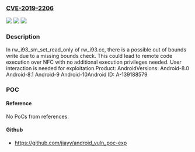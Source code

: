 ### [CVE-2019-2206](https://cve.mitre.org/cgi-bin/cvename.cgi?name=CVE-2019-2206)
![](https://img.shields.io/static/v1?label=Product&message=Android&color=blue)
![](https://img.shields.io/static/v1?label=Version&message=n%2Fa&color=blue)
![](https://img.shields.io/static/v1?label=Vulnerability&message=Remote%20code%20execution&color=brighgreen)

### Description

In rw_i93_sm_set_read_only of rw_i93.cc, there is a possible out of bounds write due to a missing bounds check. This could lead to remote code execution over NFC with no additional execution privileges needed. User interaction is needed for exploitation.Product: AndroidVersions: Android-8.0 Android-8.1 Android-9 Android-10Android ID: A-139188579

### POC

#### Reference
No PoCs from references.

#### Github
- https://github.com/jiayy/android_vuln_poc-exp

